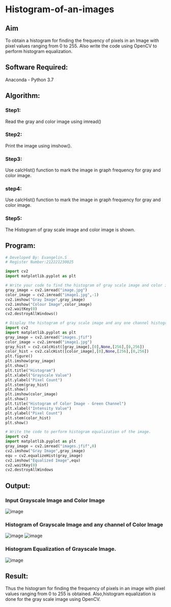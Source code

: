 # Histogram-of-an-images
## Aim
To obtain a histogram for finding the frequency of pixels in an Image with pixel values ranging from 0 to 255. Also write the code using OpenCV to perform histogram equalization.

## Software Required:
Anaconda - Python 3.7

## Algorithm:
### Step1:
Read the gray and color image using imread()
### Step2:
Print the image using imshow().
### Step3:
Use calcHist() function to mark the image in graph frequency for gray and color image.
### step4:
Use calcHist() function to mark the image in graph frequency for gray and color image.
### Step5:
The Histogram of gray scale image and color image is shown.

## Program:
```python
# Developed By: Evangelin.S
# Register Number:212221230025

import cv2
import matplotlib.pyplot as plt

# Write your code to find the histogram of gray scale image and color image channels.
gray_image = cv2.imread("image.jpg")
color_image = cv2.imread("image1.jpg",-1)
cv2.imshow("Gray Image",gray_image)
cv2.imshow("Colour Image",color_image)
cv2.waitKey(0)
cv2.destroyAllWindows() 

# Display the histogram of gray scale image and any one channel histogram from color image
import cv2
import matplotlib.pyplot as plt
gray_image = cv2.imread("images.jfif")
color_image = cv2.imread("image1.jpg")
gray_hist = cv2.calcHist([gray_image],[0],None,[256],[0,256])
color_hist = cv2.calcHist([color_image],[0],None,[256],[0,256])
plt.figure()
plt.imshow(gray_image)
plt.show()
plt.title("Histogram")
plt.xlabel("Grayscale Value")
plt.ylabel("Pixel Count")
plt.stem(gray_hist)
plt.show()
plt.imshow(color_image)
plt.show()
plt.title("Histogram of Color Image - Green Channel")
plt.xlabel("Intensity Value")
plt.ylabel("Pixel Count")
plt.stem(color_hist)
plt.show()

# Write the code to perform histogram equalization of the image. 
import cv2
import matplotlib.pyplot as plt
gray_image = cv2.imread("images.jfif",0)
cv2.imshow("Gray Image",gray_image)
equ = cv2.equalizeHist(gray_image)
cv2.imshow("Equalized Image",equ)
cv2.waitKey(0)
cv2.destroyAllWindows
```
## Output:
### Input Grayscale Image and Color Image
![image](https://github.com/Evangelin-Ruth/Histogram-of-an-images/assets/94219798/64940f64-15ec-4c84-9b3a-178eb96ad828)

### Histogram of Grayscale Image and any channel of Color Image
![image](https://github.com/Evangelin-Ruth/Histogram-of-an-images/assets/94219798/3142375d-d0c0-4604-8c39-c8b1c9be80dc)
![image](https://github.com/Evangelin-Ruth/Histogram-of-an-images/assets/94219798/647f20ad-98e1-40e1-82e8-db1cfaa323af)

### Histogram Equalization of Grayscale Image.
![image](https://github.com/Evangelin-Ruth/Histogram-of-an-images/assets/94219798/8d7fe19b-f170-4240-aba2-a92d5a719fae)

## Result: 
Thus the histogram for finding the frequency of pixels in an image with pixel values ranging from 0 to 255 is obtained. Also,histogram equalization is done for the gray scale image using OpenCV.
